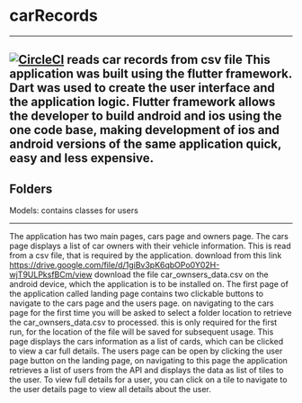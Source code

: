 # carRecords
--------------
[![CircleCI](https://circleci.com/gh/CircleCI-Public/circleci-cli.svg?style=svg?style=svg)](https://app.circleci.com/pipelines/github/Dragonlord47/carRecords/9/workflows/21225b0c-da2b-4641-b663-4eebc1be3678/jobs/11)
reads car records from csv file
This application was built using the flutter framework. Dart was used to create the user interface and the application logic.
Flutter framework allows the developer to build android and ios using the one code base, making development of ios and android
versions of the same application quick, easy and less expensive.
----------------------------------------------------------------------
Folders
-------
Models: contains classes for users

----------------------------------------------------------------------
The application has two main pages, cars page and owners page.
The cars page displays a list of car owners with their vehicle information. This is read from a csv file, that is required
by the application. download from this link https://drive.google.com/file/d/1giBv3pK6qbOPo0Y02H-wjT9ULPksfBCm/view
download the file car_ownsers_data.csv on the android device, which the application is to be installed on.
The first page of the application called landing page contains two clickable buttons to navigate to the cars page and the
users page. on navigating to the cars page for the first time you will be asked to select a folder location to retrieve
the car_ownsers_data.csv to processed. this is only required for the first run, for the location of the file will be saved
for subsequent usage. This page displays the cars information as a list of cards, which can be clicked to view a car full
details. The users page can be open by clicking the user page button on the landing page, on navigating to this page the 
application retrieves a list of users from the API and displays the data as list of tiles to the user. To view full details
for a user, you can click on a tile to navigate to the user details page to view all details about the user.

